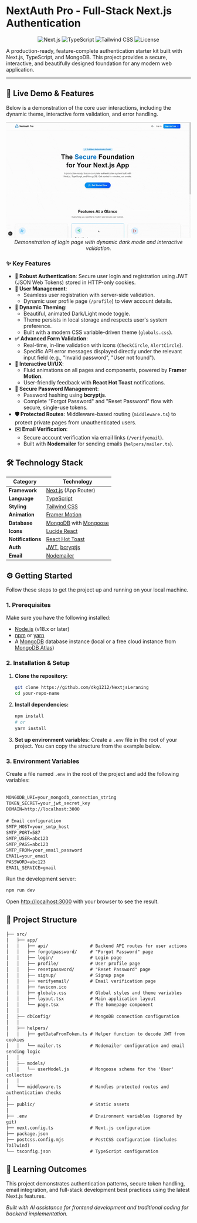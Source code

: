 # NextAuth Pro - Full-Stack Next.js Authentication

<p align="center">
  <img src="https://img.shields.io/badge/Next.js-14+-black.svg?style=for-the-badge&logo=next.js&logoColor=white" alt="Next.js" />
  <img src="https://img.shields.io/badge/TypeScript-5+-blue.svg?style=for-the-badge&logo=typescript&logoColor=white" alt="TypeScript" />
  <img src="https://img.shields.io/badge/Tailwind_CSS-3-38B2AC.svg?style=for-the-badge&logo=tailwind-css&logoColor=white" alt="Tailwind CSS" />
  <img src="https://img.shields.io/badge/License-MIT-green.svg?style=for-the-badge" alt="License" />
</p>

A production-ready, feature-complete authentication starter kit built with Next.js, TypeScript, and MongoDB. This project provides a secure, interactive, and beautifully designed foundation for any modern web application.

---

## 🚀 Live Demo & Features

Below is a demonstration of the core user interactions, including the dynamic theme, interactive form validation, and error handling.

<p align="center">
  <!-- IMPORTANT: You should create a GIF of your app and replace this placeholder -->
  <img src="my-app-home-page.gif" alt="App Demo GIF" width="800"/>
  <em><br>Demonstration of login page with dynamic dark mode and interactive validation.</em>
</p>

### ✨ Key Features

*   **🔐 Robust Authentication**: Secure user login and registration using JWT (JSON Web Tokens) stored in HTTP-only cookies.
*   **👤 User Management**:
    *   Seamless user registration with server-side validation.
    *   Dynamic user profile page (`/profile`) to view account details.
*   **🎨 Dynamic Theming**:
    *   Beautiful, animated Dark/Light mode toggle.
    *   Theme persists in local storage and respects user's system preference.
    *   Built with a modern CSS variable-driven theme (`globals.css`).
*   **✅ Advanced Form Validation**:
    *   Real-time, in-line validation with icons (`CheckCircle`, `AlertCircle`).
    *   Specific API error messages displayed directly under the relevant input field (e.g., "Invalid password", "User not found").
*   **🚀 Interactive UI/UX**:
    *   Fluid animations on all pages and components, powered by **Framer Motion**.
    *   User-friendly feedback with **React Hot Toast** notifications.
*   **🔑 Secure Password Management**:
    *   Password hashing using **bcryptjs**.
    *   Complete "Forgot Password" and "Reset Password" flow with secure, single-use tokens.
*   **🛡️ Protected Routes**: Middleware-based routing (`middleware.ts`) to protect private pages from unauthenticated users.
*   **✉️ Email Verification**:
    *   Secure account verification via email links (`/verifyemail`).
    *   Built with **Nodemailer** for sending emails (`helpers/mailer.ts`).

## 🛠️ Technology Stack

| Category         | Technology                                                                                                   |
| ---------------- | ------------------------------------------------------------------------------------------------------------ |
| **Framework**    | [Next.js](https://nextjs.org/) (App Router)                                                                  |
| **Language**     | [TypeScript](https://www.typescriptlang.org/)                                                                |
| **Styling**      | [Tailwind CSS](https://tailwindcss.com/)                                                                     |
| **Animation**    | [Framer Motion](https://www.framer.com/motion/)                                                              |
| **Database**     | [MongoDB](https://www.mongodb.com/) with [Mongoose](https://mongoosejs.com/)                                 |
| **Icons**        | [Lucide React](https://lucide.dev/)                                                                          |
| **Notifications**| [React Hot Toast](https://react-hot-toast.com/)                                                              |
| **Auth**         | [JWT](https://jwt.io/), [bcryptjs](https://www.npmjs.com/package/bcryptjs)                                   |
| **Email**        | [Nodemailer](https://nodemailer.com/)                                                                        |

## ⚙️ Getting Started

Follow these steps to get the project up and running on your local machine.

### 1. Prerequisites

Make sure you have the following installed:
*   [Node.js](https://nodejs.org/en/) (v18.x or later)
*   [npm](https://www.npmjs.com/) or [yarn](https://yarnpkg.com/)
*   A [MongoDB](https://www.mongodb.com/try/download/community) database instance (local or a free cloud instance from [MongoDB Atlas](https://www.mongodb.com/cloud/atlas/register))

### 2. Installation & Setup

1.  **Clone the repository:**
    ```bash
    git clone https://github.com/dkg1212/NextjsLeraning
    cd your-repo-name
    ```

2.  **Install dependencies:**
    ```bash
    npm install
    # or
    yarn install
    ```

3.  **Set up environment variables:**
    Create a `.env` file in the root of your project. You can copy the structure from the example below.

### 3. Environment Variables

Create a file named `.env` in the root of the project and add the following variables:

```env

MONGODB_URI=your_mongodb_connection_string
TOKEN_SECRET=your_jwt_secret_key
DOMAIN=http://localhost:3000

# Email configuration
SMTP_HOST=your_smtp_host
SMTP_PORT=587
SMTP_USER=abc123
SMTP_PASS=abc123
SMTP_FROM=your_email_password
EMAIL=your_email
PASSWORD=abc123
EMAIL_SERVICE=gmail

```

Run the development server:

```bash
npm run dev
```

Open [http://localhost:3000](http://localhost:3000) with your browser to see the result.

## 📁 Project Structure


```
├── src/
│   ├── app/
│   │   ├── api/                # Backend API routes for user actions
│   │   ├── forgotpassword/     # "Forgot Password" page
│   │   ├── login/              # Login page
│   │   ├── profile/            # User profile page
│   │   ├── resetpassword/      # "Reset Password" page
│   │   ├── signup/             # Signup page
│   │   ├── verifyemail/        # Email verification page
│   │   ├── favicon.ico
│   │   ├── globals.css         # Global styles and theme variables
│   │   ├── layout.tsx          # Main application layout
│   │   └── page.tsx            # The homepage component
│   │
│   ├── dbConfig/               # MongoDB connection configuration
│   │
│   ├── helpers/
│   │   ├── getDataFromToken.ts # Helper function to decode JWT from cookies
│   │   └── mailer.ts           # Nodemailer configuration and email sending logic
│   │
│   ├── models/
│   │   └── userModel.js        # Mongoose schema for the 'User' collection
│   │
│   └── middleware.ts           # Handles protected routes and authentication checks
│
├── public/                     # Static assets
│
├── .env                        # Environment variables (ignored by git)
├── next.config.ts              # Next.js configuration
├── package.json
├── postcss.config.mjs          # PostCSS configuration (includes Tailwind)
└── tsconfig.json               # TypeScript configuration

```

## 🎯 Learning Outcomes

This project demonstrates authentication patterns, secure token handling, email integration, and full-stack development best practices using the latest Next.js features.

_Built with AI assistance for frontend development and traditional coding for backend implementation._